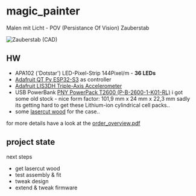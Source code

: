 # magic_painter

Malen mit Licht - POV (Persistance Of Vision) Zauberstab

![Zauberstab (CAD)](/home/stefan/mydata/github/cp_magic_painter/hw/case/case_assembly_screenshots/overview.png)
## HW

-   APA102 ('Dotstar') LED-Pixel-Strip 144Pixel/m - **36 LEDs**
-   [Adafruit QT Py ESP32-S3](https://www.adafruit.com/product/5426) as controller
-   [Adafruit LIS3DH Triple-Axis Accelerometer](https://www.adafruit.com/product/2809)
-   USB PowerBank [PNY PowerPack T2600 (P-B-2600-1-K01-RL)](https://www.pny.com/File%20Library/Support/PNY%20Products/Resource%20Center/PowerPacks/PowerPack_T-Series_web.pdf) i got some old stock - nice form factor: 101,9 mm x 24 mm x 22,3 mm
  sadly its getting hard to get these Lithium-ion cylindrical cell packs..
-   some [lasercut wood](hw/case/export/case_parts_mod.svg) for the case..

for more details have a look at the [order_overview.pdf](hw/order__overview.pdf)

## project state

next steps
- get lasercut wood
- test assembly & fit
- tweak design
- extend & tweak firmware

